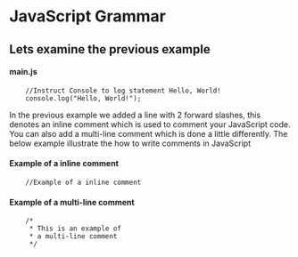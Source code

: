 
# JavaScript Grammar 

## Lets examine the previous example

#### main.js
        //Instruct Console to log statement Hello, World!
        console.log("Hello, World!");

In the previous example we added a line with 2 forward slashes, this denotes an inline comment which is used to comment your JavaScript code. You can also add a multi-line comment which is done a little differently. The below example illustrate the how to write comments in JavaScript

#### Example of a inline comment      
        //Example of a inline comment

#### Example of a multi-line comment        
        /*
         * This is an example of 
         * a multi-line comment
         */